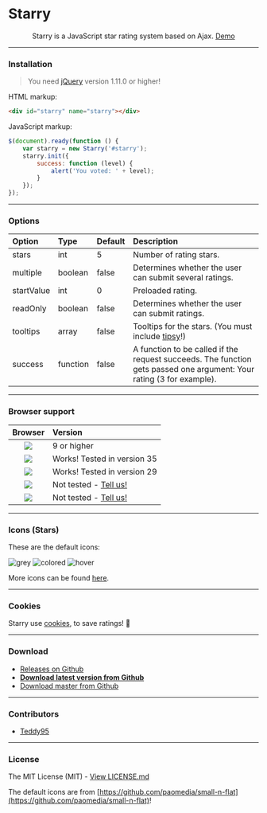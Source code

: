 # Starry

<p align="center">
	<img src="http://root.andre-sieverding.de/briefkasten/GithubRepoLogos/Starry.png" alt="">
	<br />
	<span align="center">Starry is a JavaScript star rating system based on Ajax. <a href="http://teddy95.github.io/Starry/">Demo</a></span>
</p>

-------------

### Installation

> You need [jQuery](https://github.com/jquery/jquery) version 1.11.0 or higher!

HTML markup:
```html
<div id="starry" name="starry"></div>
```
JavaScript markup:
```javascript
$(document).ready(function () {
	var starry = new Starry('#starry');
	starry.init({
		success: function (level) {
			alert('You voted: ' + level);
		}
	});
});
```

-------------

### Options

| Option | Type | Default | Description | 
|:----- |:----- |:----- |:----- |
| stars | int | 5 | Number of rating stars. | 
| multiple | boolean | false | Determines whether the user can submit several ratings. | 
| startValue | int | 0 | Preloaded rating. | 
| readOnly | boolean | false | Determines whether the user can submit ratings. | 
| tooltips | array | false | Tooltips for the stars. (You must include [tipsy](https://github.com/jaz303/tipsy)!) | 
| success | function | false | A function to be called if the request succeeds. The function gets passed one argument: Your rating (3 for example). | 

-------------

### Browser support

| Browser | Version | 
|:-----:|:----- |
| ![](http://www.w3schools.com/images/compatible_ie.gif) | 9 or higher | 
| ![](http://www.w3schools.com/images/compatible_chrome.gif) | Works! Tested in version 35 | 
| ![](http://www.w3schools.com/images/compatible_firefox.gif) | Works! Tested in version 29 | 
| ![](http://www.w3schools.com/images/compatible_safari.gif) | Not tested - [Tell us!](https://github.com/Teddy95/Starry/issues) | 
| ![](http://www.w3schools.com/images/compatible_opera.gif) | Not tested - [Tell us!](https://github.com/Teddy95/Starry/issues) | 

-------------

### Icons (Stars)

These are the default icons:

![grey](https://raw.githubusercontent.com/Teddy95/Starry/icons/stars/1/star_grey.png) ![colored](https://raw.githubusercontent.com/Teddy95/Starry/icons/stars/1/star_color.png) ![hover](https://raw.githubusercontent.com/Teddy95/Starry/icons/stars/1/star_hover.png)

More icons can be found [here](https://github.com/Teddy95/Starry/tree/icons).

-------------

### Cookies

Starry use [cookies](http://en.wikipedia.org/wiki/HTTP_cookie), to save ratings! :cookie:

-------------

### Download

- [Releases on Github](https://github.com/Teddy95/Starry/releases)
- **[Download latest version from Github](https://github.com/Teddy95/Starry/archive/v1.4.0.zip)**
- [Download master from Github](https://github.com/Teddy95/Starry/archive/master.zip)

-------------

### Contributors

- [Teddy95](https://github.com/Teddy95)

-------------

### License

The MIT License (MIT) - [View LICENSE.md](https://github.com/Teddy95/Starry/blob/master/LICENSE.md)

The default icons are from [https://github.com/paomedia/small-n-flat](https://github.com/paomedia/small-n-flat)!
